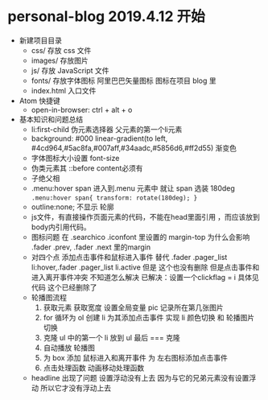# personal-blog 2019.4.12 开始

- 新建项目目录
  + css/ 存放 css 文件
  + images/ 存放图片
  + js/  存放 JavaScript 文件
  + fonts/ 存放字体图标 阿里巴巴矢量图标 图标在项目 blog 里
  + index.html 入口文件
- Atom 快捷键
  + open-in-browser: ctrl + alt + o
- 基本知识和问题总结
  + li:first-child 伪元素选择器 父元素的第一个li元素
  + background: #000 linear-gradient(to left, #4cd964,#5ac8fa,#007aff,#34aadc,#5856d6,#ff2d55) 渐变色
  + 字体图标大小设置 font-size
  + 伪类元素其 ::before content必须有
  + 子绝父相
  + .menu:hover span 进入到.menu 元素中 就让 span 选装 180deg
  `
  .menu:hover span{
    transform: rotate(180deg);
  }
  `
  + outline:none; 不显示 轮廓
  + js文件，有直接操作页面元素的代码，不能在head里面引用 ，而应该放到body内引用代码。
  + 图标问题 在 .searchico .iconfont 里设置的 margin-top 为什么会影响 .fader .prev, .fader .next 里的margin
  + 对四个点 添加点击事件和鼠标进入事件 替代 .fader .pager_list li:hover,.fader .pager_list li.active 但是 这个也没有删除 但是点击事件和进入离开事件冲突 不知道怎么解决 已解决：设置一个clickflag = i 具体见代码 这个已经删除了
  + 轮播图流程
    1. 获取元素 获取宽度 设置全局变量 pic 记录所在第几张图片
    2. for 循环为 ol 创建 li 为其添加点击事件 实现 li 颜色切换 和 轮播图片切换
    3. 克隆 ul 中的第一个 li 放到 ul 最后 === 克隆
    4. 自动播放 轮播图
    5. 为 box 添加 鼠标进入和离开事件 为 左右图标添加点击事件
    6. 点击处理函数 动画移动处理函数
  + headline 出现了问题 设置浮动没有上去 因为与它的兄弟元素没有设置浮动 所以它才没有浮动上去
